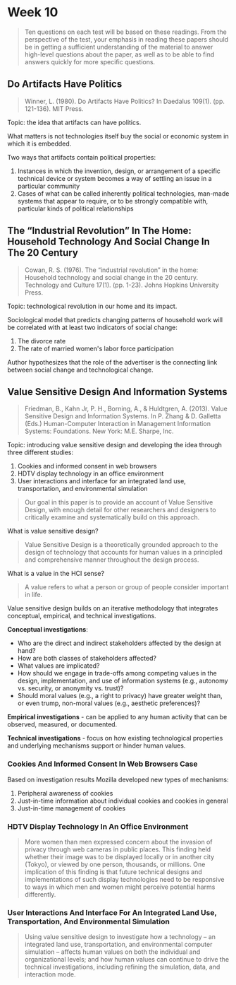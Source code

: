 # Week 10

> Ten questions on each test will be based on these readings. From the perspective of the test, your emphasis in reading these papers should be in getting a sufficient understanding of the material to answer high-level questions about the paper, as well as to be able to find answers quickly for more specific questions.

## Do Artifacts Have Politics

> Winner, L. (1980). Do Artifacts Have Politics? In Daedalus 109(1). (pp. 121-136). MIT Press.

Topic: the idea that artifacts can have politics.

What matters is not technologies itself buy the social or economic system in which it is embedded.

Two ways that artifacts contain political properties:

1. Instances in which the invention, design, or arrangement of a specific technical device or system becomes a way of settling an issue in a particular community
2. Cases of what can be called inherently political technologies, man-made systems that appear to require, or to be strongly compatible with, particular kinds of political relationships

## The “Industrial Revolution” In The Home: Household Technology And Social Change In The 20 Century

> Cowan, R. S. (1976). The “industrial revolution” in the home: Household technology and social change in the 20 century. Technology and Culture 17(1). (pp. 1-23). Johns Hopkins University Press.

Topic: technological revolution in our home and its impact.

Sociological model that predicts changing patterns of household work will be correlated with at least two indicators of social change:

1. The divorce rate
2. The rate of married women's labor force participation

Author hypothesizes that the role of the advertiser is the connecting link between social change and technological change.

## Value Sensitive Design And Information Systems

> Friedman, B., Kahn Jr, P. H., Borning, A., & Huldtgren, A. (2013). Value Sensitive Design and Information Systems. In P. Zhang & D. Galletta (Eds.) Human-Computer Interaction in Management Information Systems: Foundations. New York: M.E. Sharpe, Inc.

Topic: introducing value sensitive design and developing the idea through three different studies:

1. Cookies and informed consent in web browsers
2. HDTV display technology in an office environment
3. User interactions and interface for an integrated land use, transportation, and environmental simulation

> Our goal in this paper is to provide an account of Value Sensitive Design, with enough detail for other researchers and designers to critically examine and systematically build on this approach.

What is value sensitive design?

> Value Sensitive Design is a theoretically grounded approach to the design of technology that accounts for human values in a principled and comprehensive manner throughout the design process.

What is a value in the HCI sense?

> A value refers to what a person or group of people consider important in life.

Value sensitive design builds on an iterative methodology that integrates conceptual, empirical, and technical investigations.

**Conceptual investigations**:

- Who are the direct and indirect stakeholders affected by the design at hand?
- How are both classes of stakeholders affected?
- What values are implicated?
- How should we engage in trade-offs among competing values in the design, implementation, and use of information systems (e.g., autonomy vs. security, or anonymity vs. trust)?
- Should moral values (e.g., a right to privacy) have greater weight than, or even trump, non-moral values (e.g., aesthetic preferences)?

**Empirical investigations** - can be applied to any human activity that can be observed, measured, or documented.

**Technical investigations** - focus on how existing technological properties
and underlying mechanisms support or hinder human values.

### Cookies And Informed Consent In Web Browsers Case

Based on investigation results Mozilla developed new types of mechanisms:

1. Peripheral awareness of cookies
2. Just-in-time information about individual cookies and cookies in general
3. Just-in-time management of cookies

### HDTV Display Technology In An Office Environment

> More women than men expressed concern about the invasion of privacy through web cameras in public places. This finding held whether their image was to be displayed locally or in another city (Tokyo), or viewed by one person, thousands, or millions. One implication of this finding is that future technical designs and implementations of such display technologies need to be responsive to ways in which men and women might perceive potential harms differently.

### User Interactions And Interface For An Integrated Land Use, Transportation, And Environmental Simulation

> Using value sensitive design to investigate how a technology – an integrated land use, transportation, and environmental computer simulation – affects human values on both the individual and organizational levels; and how human values can continue to drive the technical investigations, including refining the simulation, data, and interaction mode.
